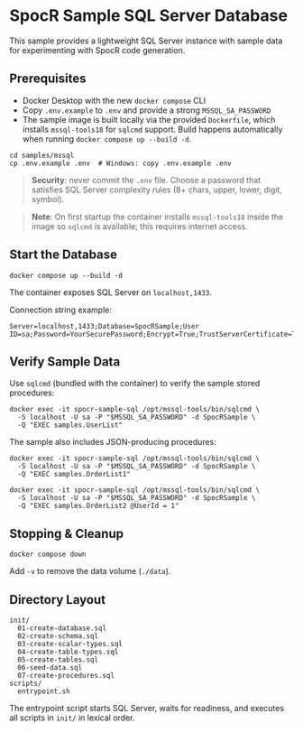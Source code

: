 # SpocR Sample SQL Server Database

This sample provides a lightweight SQL Server instance with sample data for experimenting with SpocR code generation.

## Prerequisites

- Docker Desktop with the new `docker compose` CLI
- Copy `.env.example` to `.env` and provide a strong `MSSQL_SA_PASSWORD`
- The sample image is built locally via the provided `Dockerfile`, which installs `mssql-tools18` for `sqlcmd` support. Build happens automatically when running `docker compose up --build -d`.

```
cd samples/mssql
cp .env.example .env  # Windows: copy .env.example .env
```

> **Security**: never commit the `.env` file. Choose a password that satisfies SQL Server complexity rules (8+ chars, upper, lower, digit, symbol).

> **Note**: On first startup the container installs `mssql-tools18` inside the image so `sqlcmd` is available; this requires internet access.

## Start the Database

```
docker compose up --build -d
```

The container exposes SQL Server on `localhost,1433`.

Connection string example:

```
Server=localhost,1433;Database=SpocRSample;User ID=sa;Password=YourSecurePassword;Encrypt=True;TrustServerCertificate=True;
```

## Verify Sample Data

Use `sqlcmd` (bundled with the container) to verify the sample stored procedures:

```
docker exec -it spocr-sample-sql /opt/mssql-tools/bin/sqlcmd \
  -S localhost -U sa -P "$MSSQL_SA_PASSWORD" -d SpocRSample \
  -Q "EXEC samples.UserList"
```

The sample also includes JSON-producing procedures:

```
docker exec -it spocr-sample-sql /opt/mssql-tools/bin/sqlcmd \
  -S localhost -U sa -P "$MSSQL_SA_PASSWORD" -d SpocRSample \
  -Q "EXEC samples.OrderList1"

docker exec -it spocr-sample-sql /opt/mssql-tools/bin/sqlcmd \
  -S localhost -U sa -P "$MSSQL_SA_PASSWORD" -d SpocRSample \
  -Q "EXEC samples.OrderList2 @UserId = 1"
```

## Stopping & Cleanup

```
docker compose down
```

Add `-v` to remove the data volume (`./data`).

## Directory Layout

```
init/
  01-create-database.sql
  02-create-schema.sql
  03-create-scalar-types.sql
  04-create-table-types.sql
  05-create-tables.sql
  06-seed-data.sql
  07-create-procedures.sql
scripts/
  entrypoint.sh
```

The entrypoint script starts SQL Server, waits for readiness, and executes all scripts in `init/` in lexical order.

